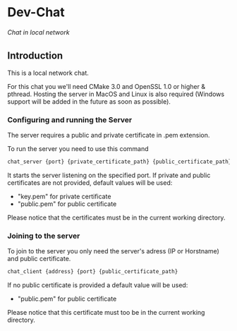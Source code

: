 # Dev-Chat
###### Chat in local network



## Introduction
This is a local network chat.

For this chat you we'll need CMake 3.0 and OpenSSL 1.0 or higher & pthread.
Hosting the server in MacOS and Linux is also required (Windows support will be added in the future as soon as possible).

### Configuring and running the Server
The server requires a public and private certificate in .pem extension.

To run the server you need to use this command
```bash
chat_server {port} {private_certificate_path} {public_certificate_path}
```
It starts the server listening on the specified port. If private and public certificates are not provided, default values will be used:

 - "key.pem" for private certificate
 - "public.pem" for public certificate


 Please notice that the certificates must be in the current working directory.


### Joining to the server
To join to the server you only need the server's adress (IP or Horstname) and public certificate.

```bash
chat_client {address} {port} {public_certificate_path}
```

If no public certificate is provided a default value will be used:
 - "public.pem" for public certificate

Please notice that this certificate must too be in the current working directory.
